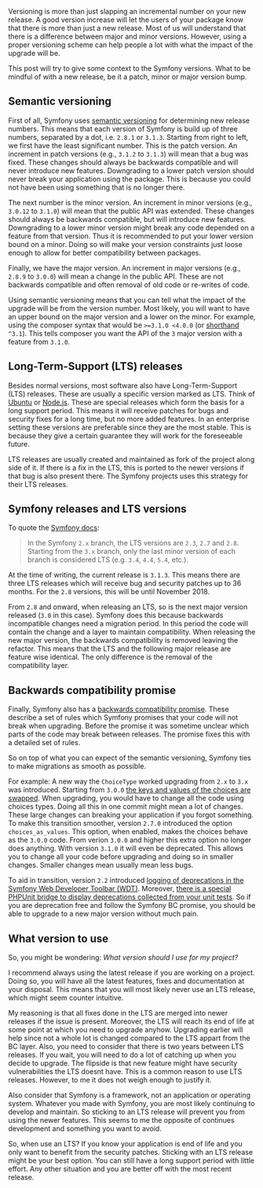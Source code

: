 [//]: # (TITLE: Symfony, versioning and compatibility)
[//]: # (DATE: 2016-08-26T08:00:00+01:00)
[//]: # (TAGS: symfony, composer, version, semver)

Versioning is more than just slapping an incremental number on your new release. A good version increase will let the users of your package know that there is more than just a new release. Most of us will understand that there is a difference between major and minor versions. However, using a proper versioning scheme can help people a lot with what the impact of the upgrade will be.

This post will try to give some context to the Symfony versions. What to be mindful of with a new release, be it a patch, minor or major version bump.

## Semantic versioning
First of all, Symfony uses [semantic versioning][semver] for determining new release numbers. This means that each version of Symfony is build up of three numbers, separated by a dot, i.e. `2.8.1` or `3.1.3`. Starting from right to left, we first have the least significant number. This is the patch version. An increment in patch versions (e.g., `3.1.2` to `3.1.3`) will mean that a bug was fixed. These changes should always be backwards compatible and will never introduce new features. Downgrading to a lower patch version should never break your application using the package. This is because you could not have been using something that is no longer there.

The next number is the minor version. An increment in minor versions (e.g., `3.0.12` to `3.1.0`) will mean that the public API was extended. These changes should always be backwards compatible, but will introduce new features. Downgrading to a lower minor version might break any code depended on a feature from that version. Thus it is recommended to put your lower version bound on a minor. Doing so will make your version constraints just loose enough to allow for better compatibility between packages.

Finally, we have the major version. An increment in major versions (e.g., `2.8.9` to `3.0.0`) will mean a change in the public API. These are not backwards compatible and often removal of old code or re-writes of code.

Using semantic versioning means that you can tell what the impact of the upgrade will be from the version number. Most likely, you will want to have an upper bound on the major version and a lower on the minor. For example, using the composer syntax that would be `>=3.1.0 <4.0.0` (or [shorthand][composer-caret] `^3.1`). This tells composer you want the API of the `3` major version with a feature from `3.1.0`.

## Long-Term-Support (LTS) releases
Besides normal versions, most software also have Long-Term-Support (LTS) releases. These are usually a specific version marked as LTS. Think of [Ubuntu][ubuntu-lts] or [Node.js][nodejs-lts]. These are special releases which form the basis for a long support period. This means it will receive patches for bugs and security fixes for a long time, but no more added features. In an enterprise setting these versions are preferable since they are the most stable. This is because they give a certain guarantee they will work for the foreseeable future.

LTS releases are usually created and maintained as fork of the project along side of it. If there is a fix in the LTS, this is ported to the newer versions if that bug is also present there. The Symfony projects uses this strategy for their LTS releases.

## Symfony releases and LTS versions
To quote the [Symfony docs][symfony-lts]:

> In the Symfony `2.x` branch, the LTS versions are `2.3`, `2.7` and `2.8`. Starting from the `3.x` branch, only the last minor version of each branch is considered LTS (e.g. `3.4`, `4.4`, `5.4`, etc.). 

At the time of writing, the current release is `3.1.3`. This means there are three LTS releases which will receive bug and security patches up to 36 months. For the `2.8` versions, this will be until November 2018.

From `2.8` and onward, when releasing an LTS, so is the next major version released (`3.0` in this case). Symfony does this because backwards incompatible changes need a migration period. In this period the code will contain the change and a layer to maintain compatibility. When releasing the new major version, the backwards compatibility is removed leaving the refactor. This means that the LTS and the following major release are feature wise identical. The only difference is the removal of the compatibility layer.

## Backwards compatibility promise
Finally, Symfony also has a [backwards compatibility promise][symfony-bcp]. These describe a set of rules which Symfony promises that your code will not break when upgrading. Before the promise it was sometime unclear which parts of the code may break between releases. The promise fixes this with a detailed set of rules. 

So on top of what you can expect of the semantic versioning, Symfony ties to make migrations as smooth as possible.

For example: A new way the `ChoiceType` worked upgrading from `2.x` to `3.x` was introduced. Starting from `3.0.0` [the keys and values of the choices are swapped][symfony-choice-option]. When upgrading, you would have to change all the code using choices types. Doing all this in one commit might mean a lot of changes. These large changes can breaking your application if you forgot something. To make this transition smoother, version `2.7.0` introduced the option `choices_as_values`. This option, when enabled, makes the choices behave as the `3.0.0` code. From verion `3.0.0` and higher this extra option no longer does anything. With version `3.1.0` it will even be deprecated. This allows you to change all your code before upgrading and doing so in smaller changes. Smaller changes mean usually mean less bugs.

To aid in transition, version `2.2` introduced [logging of deprecations in the Symfony Web Developer Toolbar (WDT)][symfony-dept-logging]. Moreover, [there is a special PHPUnit bridge to display deprecations collected from your unit tests][symfony-dept-phpunit]. So if you are deprecation free and follow the Symfony BC promise, you should be able to upgrade to a new major version without much pain.

## What version to use
So, you might be wondering: *What version should I use for my project?*

I recommend always using the latest release if you are working on a project. Doing so, you will have all the latest features, fixes and documentation at your disposal. This means that you will most likely never use an LTS release, which might seem counter intuitive.

My reasoning is that all fixes done in the LTS are merged into newer releases if the issue is present. Moreover, the LTS will reach its end of life at some point at which you need to upgrade anyhow. Upgrading earlier will help since not a whole lot is changed compared to the LTS appart from the BC layer. Also, you need to consider that there is two years between LTS releases. If you wait, you will need to do a lot of catching up when you decide to upgrade. The flipside is that new feature might have security vulnerabilities the LTS doesnt have. This is a common reason to use LTS releases. However, to me it does not weigh enough to justify it.

Also consider that Symfony is a framework, not an application or operating system. Whatever you made with Symfony, you are most likely continuing to develop and maintain. So sticking to an LTS release will prevent you from using the newer features. This seems to me the opposite of continues development and something you want to avoid.

So, when use an LTS? If you know your application is end of life and you only want to benefit from the security patches. Sticking with an LTS release might be your best option. You can still have a long support period with little effort. Any other situation and you are better off with the most recent release.

[semver]: http://semver.org/
[composer-caret]: https://getcomposer.org/doc/articles/versions.md#caret
[ubuntu-lts]: https://wiki.ubuntu.com/LTS
[nodejs-lts]: https://github.com/nodejs/LTS
[symfony-bcp]: http://symfony.com/doc/current/contributing/code/bc.html
[symfony-lts]: http://symfony.com/doc/current/contributing/community/releases.html
[symfony-choice-option]: https://github.com/symfony/symfony/pull/16849
[symfony-dept-logging]: http://symfony.com/blog/new-in-symfony-2-2-logging-of-deprecated-calls
[symfony-dept-phpunit]: http://symfony.com/blog/new-in-symfony-2-7-phpunit-bridge
